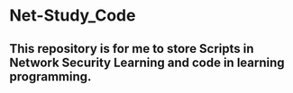 # Net-Study_Code
## This repository is for me to store Scripts in Network Security Learning and code in learning programming.
